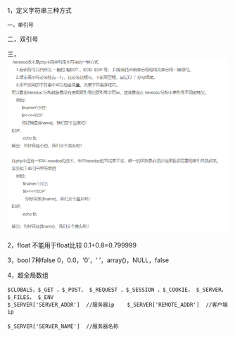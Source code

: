 1，定义字符串三种方式

```
一，单引号
```

二，双引号

三，![](/assets/QQ截图20181105214754.png)

2，float  不能用于float比较  0.1+0.8=0.799999

3，bool  7种false     0，0.0，‘0’，‘ ’，array\(\)，NULL，false

4，超全局数组

```
$CLOBALS，$_GET ，$_POST， $_REQUEST ，$_SESSION ，$_COOKIE， $_SERVER， $_FILES， $_ENV
$_SERVER['SERVER_ADDR']  //服务器ip    $_SERVER['REMOTE_ADDR']  //客户端ip

$_SERVER['SERVER_NAME']  //服务器名称
```



